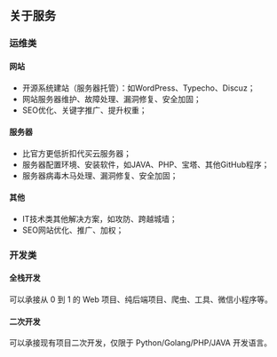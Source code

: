 ## 关于服务

### 运维类

#### 网站

- 开源系统建站（服务器托管）：如WordPress、Typecho、Discuz；
- 网站服务器维护、故障处理、漏洞修复、安全加固；
- SEO优化、关键字推广、提升权重；

#### 服务器

- 比官方更低折扣代买云服务器；
- 服务器配置环境、安装软件，如JAVA、PHP、宝塔、其他GitHub程序；
- 服务器病毒木马处理、漏洞修复、安全加固；

#### 其他

- IT技术类其他解决方案，如攻防、跨越城墙；
- SEO网站优化、推广、加权；

### 开发类

#### 全栈开发

可以承接从 0 到 1 的 Web 项目、纯后端项目、爬虫、工具、微信小程序等。

#### 二次开发

可以承接现有项目二次开发，仅限于 Python/Golang/PHP/JAVA 开发语言。